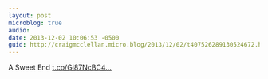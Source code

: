```yaml
---
layout: post
microblog: true
audio: 
date: 2013-12-02 10:06:53 -0500
guid: http://craigmcclellan.micro.blog/2013/12/02/t407526289130524672.html
---
```

A Sweet End [t.co/Gi87NcBC4...](http://t.co/Gi87NcBC4p)
